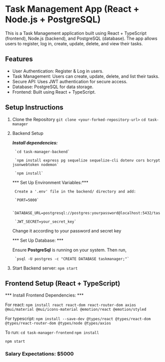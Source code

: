 # Task Management App (React + Node.js + PostgreSQL)
This is a Task Management application built using React + TypeScript (frontend), Node.js (backend), and PostgreSQL (database).
The app allows users to register, log in, create, update, delete, and view their tasks.

## Features
- User Authentication: Register & Log in users.
- Task Management: Users can create, update, delete, and list their tasks.
- Secure API: Uses JWT authentication for secure access.
- Database: PostgreSQL for data storage.
- Frontend: Built using React + TypeScript.

## Setup Instructions
1. Clone the Repository
`git clone <your-forked-repository-url>`
`cd task-manager`

2. Backend Setup

    ***Install dependencies:***

        `cd task-manager-backend`

        `npm install express pg sequelize sequelize-cli dotenv cors bcrypt jsonwebtoken nodemon`

        `npm install`

    *** Set Up Environment Variables:***

        Create a '.env' file in the backend/ directory and add:

        `PORT=5000`

        `DATABASE_URL=postgresql://postgres:yourpassword@localhost:5432/taskmanager`

        `JWT_SECRET=your_secret_key`
        
    Change it according to your password and secret key

    *** Set Up Database: ***

    Ensure **PostgreSql** is running on your system. Then run,

        `psql -U postgres -c "CREATE DATABASE taskmanager;"`


3. Start Backend server:
        `npm start`


## Frontend Setup (React + TypeScript)

*** Install Frontend Dependencies: ***

For react: 
`npm install react react-dom react-router-dom axios @mui/material @mui/icons-material @emotion/react @emotion/styled`

For typescript:
`npm install --save-dev @types/react @types/react-dom @types/react-router-dom @types/node @types/axios`

To run:
`cd task-manager-frontend`
`npm install`

`npm start`


### Salary Expectations: $5000
